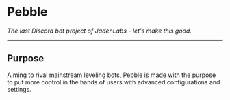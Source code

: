 # Pebble
*The last Discord bot project of JadenLabs - let's make this good.*

---

## Purpose
Aiming to rival mainstream leveling bots, Pebble is made with the purpose to put more control in the hands of users with advanced configurations and settings.

